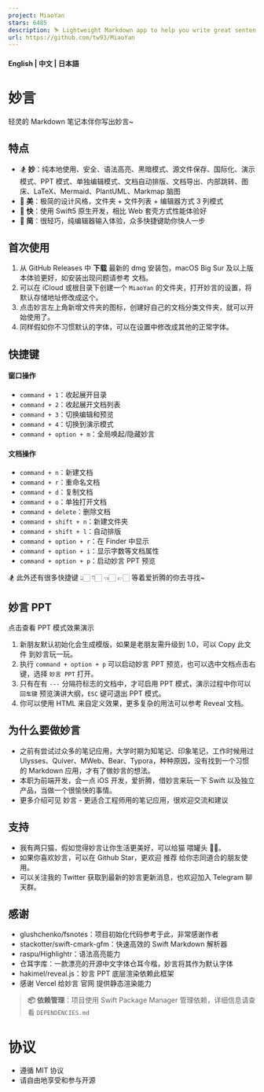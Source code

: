 ```yaml
---
project: MiaoYan
stars: 6485
description: ⛷ Lightweight Markdown app to help you write great sentences. ⛷ 轻灵的 Markdown 笔记本伴你写出妙言
url: https://github.com/tw93/MiaoYan
---
```


#### **English** | 中文 | **日本語**

妙言
==

轻灵的 Markdown 笔记本伴你写出妙言~

特点
--

-   🏂 **妙**：纯本地使用、安全、语法高亮、黑暗模式、源文件保存、国际化、演示模式、PPT 模式、单独编辑模式、文档自动排版、文档导出、内部跳转、图床、LaTeX、Mermaid、PlantUML、Markmap 脑图
-   🎊 **美**：极简的设计风格，文件夹 + 文件列表 + 编辑器方式 3 列模式
-   🚄 **快**：使用 Swift5 原生开发，相比 Web 套壳方式性能体验好
-   🥛 **简**：很轻巧，纯编辑器输入体验，众多快捷键助你快人一步

首次使用
----

1.  从 GitHub Releases 中 **下载** 最新的 dmg 安装包，macOS Big Sur 及以上版本体验更好，如安装出现问题请参考 文档。
2.  可以在 iCloud 或根目录下创建一个 `MiaoYan` 的文件夹，打开妙言的设置，将默认存储地址修改成这个。
3.  点击妙言左上角新增文件夹的图标，创建好自己的文档分类文件夹，就可以开始使用了。
4.  同样假如你不习惯默认的字体，可以在设置中修改成其他的正常字体。

快捷键
---

#### 窗口操作

-   `command + 1`：收起展开目录
-   `command + 2`：收起展开文档列表
-   `command + 3`：切换编辑和预览
-   `command + 4`：切换到演示模式
-   `command + option + m`：全局唤起/隐藏妙言

#### 文档操作

-   `command + n`：新建文档
-   `command + r`：重命名文档
-   `command + d`：复制文档
-   `command + o`：单独打开文档
-   `command + delete`：删除文档
-   `command + shift + n`：新建文件夹
-   `command + shift + l`：自动排版
-   `command + option + r`：在 Finder 中显示
-   `command + option + i`：显示字数等文档属性
-   `command + option + p`：启动妙言 PPT 预览

🏂 此外还有很多快捷键 👆🏻 👇🏻 👈🏻 👉🏻 等着爱折腾的你去寻找~

妙言 PPT
------

点击查看 PPT 模式效果演示

1.  新朋友默认初始化会生成模版，如果是老朋友需升级到 1.0，可以 Copy 此文件 到妙言玩一玩。
2.  执行 `command + option + p` 可以启动妙言 PPT 预览，也可以选中文档点击右键，选择 `妙言 PPT` 打开。
3.  只有在有 `---` 分隔符标志的文档中，才可启用 PPT 模式，演示过程中你可以 `回车键` 预览演讲大纲，`ESC` 键可退出 PPT 模式。
4.  你可以使用 HTML 来自定义效果，更多复杂的用法可以参考 Reveal 文档。

为什么要做妙言
-------

-   之前有尝试过众多的笔记应用，大学时期为知笔记、印象笔记，工作时候用过 Ulysses、Quiver、MWeb、Bear、Typora，种种原因，没有找到一个习惯的 Markdown 应用，才有了做妙言的想法。
-   本职为前端开发，会一点 iOS 开发，爱折腾，借妙言来玩一下 Swift 以及独立产品，当做一个很愉快的事情。
-   更多介绍可见 妙言 - 更适合工程师用的笔记应用，很欢迎交流和建议

支持
--

-   我有两只猫，假如觉得妙言让你生活更美好，可以给猫 喂罐头 🥩🍤。
-   如果你喜欢妙言，可以在 Github Star，更欢迎 推荐 给你志同道合的朋友使用。
-   可以关注我的 Twitter 获取到最新的妙言更新消息，也欢迎加入 Telegram 聊天群。

感谢
--

-   glushchenko/fsnotes：项目初始化代码参考于此，非常感谢作者
-   stackotter/swift-cmark-gfm：快速高效的 Swift Markdown 解析器
-   raspu/Highlightr：语法高亮能力
-   仓耳字库：一款漂亮的开源中文字体仓耳今楷，妙言将其作为默认字体
-   hakimel/reveal.js：妙言 PPT 底层渲染依赖此框架
-   感谢 Vercel 给妙言 官网 提供静态渲染能力

> **📦 依赖管理**：项目使用 Swift Package Manager 管理依赖，详细信息请查看 `DEPENDENCIES.md`

协议
==

-   遵循 MIT 协议
-   请自由地享受和参与开源
